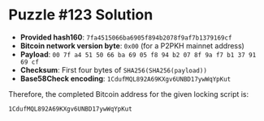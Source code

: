 # Puzzle #123 Solution

- **Provided hash160**: `7fa4515066ba6905f894b2078f9af7b1379169cf`
- **Bitcoin network version byte**: `0x00` (for a P2PKH mainnet address)
- **Payload**: `00 7f a4 51 50 66 ba 69 05 f8 94 b2 07 8f 9a f7 b1 37 91 69 cf`
- **Checksum**: First four bytes of `SHA256(SHA256(payload))`
- **Base58Check encoding**: `1CdufMQL892A69KXgv6UNBD17ywWqYpKut`

Therefore, the completed Bitcoin address for the given locking script is:

```
1CdufMQL892A69KXgv6UNBD17ywWqYpKut
```
